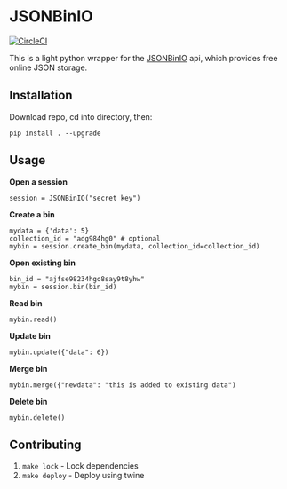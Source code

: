 # JSONBinIO

[![CircleCI](https://circleci.com/gh/jvrana/JSONbinIO.svg?style=svg)](https://circleci.com/gh/jvrana/JSONbinIO)

This is a light python wrapper for the [JSONBinIO](https://jsonbin.io/) api, which provides free online JSON storage.

## Installation

Download repo, cd into directory, then:

```
pip install . --upgrade
```

## Usage

**Open a session**

```
session = JSONBinIO("secret key")
```

**Create a bin**

```
mydata = {'data': 5}
collection_id = "adg984hg0" # optional
mybin = session.create_bin(mydata, collection_id=collection_id)
```

**Open existing bin**

```
bin_id = "ajfse98234hgo8say9t8yhw"
mybin = session.bin(bin_id)
```

**Read bin**

```
mybin.read()
```

**Update bin**

```
mybin.update({"data": 6})
```

**Merge bin**

```
mybin.merge({"newdata": "this is added to existing data")
```

**Delete bin**

```
mybin.delete()
```

## Contributing

1. `make lock` - Lock dependencies
2. `make deploy` - Deploy using twine